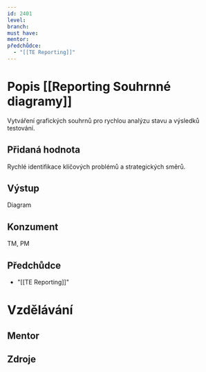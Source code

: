 ```yaml
---
id: 2401
level: 
branch: 
must have: 
mentor: 
předchůdce: 
  - "[[TE Reporting]]"
---
```



# Popis [[Reporting Souhrnné diagramy]]
Vytváření grafických souhrnů pro rychlou analýzu stavu a výsledků testování.

## Přidaná hodnota
Rychlé identifikace klíčových problémů a strategických směrů.

## Výstup
Diagram

## Konzument
TM, PM

## Předchůdce

  - "[[TE Reporting]]"

# Vzdělávání


## Mentor


## Zdroje